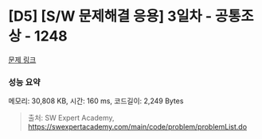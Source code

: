 # [D5] [S/W 문제해결 응용] 3일차 - 공통조상 - 1248 

[문제 링크](https://swexpertacademy.com/main/code/problem/problemDetail.do?contestProbId=AV15PTkqAPYCFAYD) 

### 성능 요약

메모리: 30,808 KB, 시간: 160 ms, 코드길이: 2,249 Bytes



> 출처: SW Expert Academy, https://swexpertacademy.com/main/code/problem/problemList.do